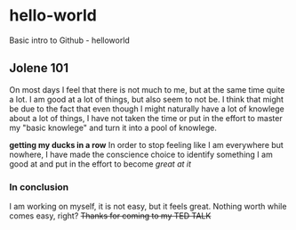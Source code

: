 # hello-world
Basic intro to Github - helloworld
## Jolene 101
On most days I feel that there is not much to me, but at the same time quite a lot. I am good at a lot of things, but also seem to not be. I think that might be due to the fact that even though I might naturally have a lot of knowlege about a lot of things, I have not taken the time or put in the effort to master my "basic knowlege" and turn it into a pool of knowlege.  

**getting my ducks in a row**  In order to stop feeling like I am everywhere but nowhere, I have made the conscience choice to identify something I am good at and put in the effort to become *great at it* 

### In conclusion
I am working on myself, it is not easy, but it feels great. Nothing worth while comes easy, right?
~~Thanks for coming to my TED TALK~~

